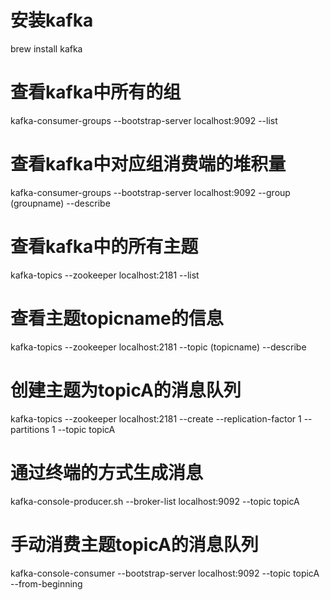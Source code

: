 # 安装kafka
brew install kafka

# 查看kafka中所有的组
kafka-consumer-groups --bootstrap-server localhost:9092 --list
# 查看kafka中对应组消费端的堆积量
kafka-consumer-groups --bootstrap-server localhost:9092 --group (groupname) --describe

# 查看kafka中的所有主题
kafka-topics --zookeeper localhost:2181 --list
# 查看主题topicname的信息
kafka-topics --zookeeper localhost:2181 --topic (topicname) --describe
# 创建主题为topicA的消息队列
kafka-topics --zookeeper localhost:2181 --create --replication-factor 1 --partitions 1 --topic topicA
# 通过终端的方式生成消息
kafka-console-producer.sh --broker-list localhost:9092 --topic topicA
# 手动消费主题topicA的消息队列
kafka-console-consumer --bootstrap-server localhost:9092 --topic topicA --from-beginning